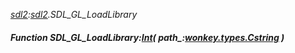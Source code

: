 _[sdl2](../../modules/sdl2/sdl2-module.md):[sdl2](../../modules/sdl2/sdl2-module.md).SDL\_GL\_LoadLibrary_
##### Function SDL\_GL\_LoadLibrary:[Int](../../modules/wonkey/wonkey-types-int.md)( path_:[wonkey.types.Cstring](../../modules/wonkey/wonkey-types-cstring.md) )
